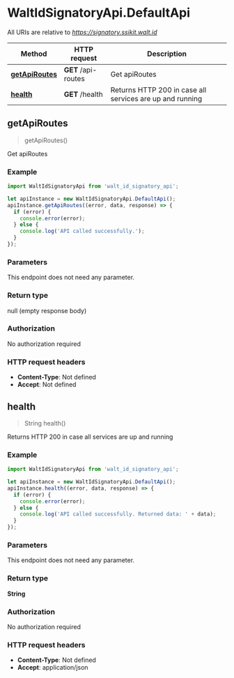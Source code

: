 # WaltIdSignatoryApi.DefaultApi

All URIs are relative to *https://signatory.ssikit.walt.id*

Method | HTTP request | Description
------------- | ------------- | -------------
[**getApiRoutes**](DefaultApi.md#getApiRoutes) | **GET** /api-routes | Get apiRoutes
[**health**](DefaultApi.md#health) | **GET** /health | Returns HTTP 200 in case all services are up and running



## getApiRoutes

> getApiRoutes()

Get apiRoutes

### Example

```javascript
import WaltIdSignatoryApi from 'walt_id_signatory_api';

let apiInstance = new WaltIdSignatoryApi.DefaultApi();
apiInstance.getApiRoutes((error, data, response) => {
  if (error) {
    console.error(error);
  } else {
    console.log('API called successfully.');
  }
});
```

### Parameters

This endpoint does not need any parameter.

### Return type

null (empty response body)

### Authorization

No authorization required

### HTTP request headers

- **Content-Type**: Not defined
- **Accept**: Not defined


## health

> String health()

Returns HTTP 200 in case all services are up and running

### Example

```javascript
import WaltIdSignatoryApi from 'walt_id_signatory_api';

let apiInstance = new WaltIdSignatoryApi.DefaultApi();
apiInstance.health((error, data, response) => {
  if (error) {
    console.error(error);
  } else {
    console.log('API called successfully. Returned data: ' + data);
  }
});
```

### Parameters

This endpoint does not need any parameter.

### Return type

**String**

### Authorization

No authorization required

### HTTP request headers

- **Content-Type**: Not defined
- **Accept**: application/json

